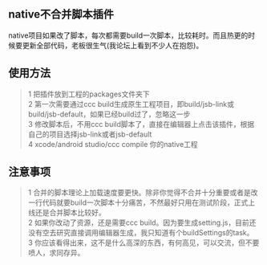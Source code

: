 ## native不合并脚本插件
native项目如果改了脚本，每次都需要build一次脚本，比较耗时。而且热更的时候要更新全部代码，老板很生气(我论坛上看到不少人在抱怨)。
## 使用方法
> 1 把插件放到工程的packages文件夹下  
> 2 第一次需要通过ccc build生成原生工程项目，即build/jsb-link或build/jsb-default，如果已经build过了，忽略这一步  
> 3 修改脚本后，不用ccc build脚本了，直接在编辑器上点击该插件，根据自己的项目选择jsb-link或者jsb-default  
> 4 xcode/android studio/ccc compile 你的native工程  

## 注意事项
> 1 合并的脚本理论上加载速度要更快。除非你觉得不合并十分重要或者是改一行代码就要build一次脚本十分痛苦，不然最好只用在测试阶段，正式上线还是合并脚本比较好。  
> 2 如果你改动了资源，还是需要ccc build。因为要生成setting.js，目前还没有空去研究直接调用编辑器生成，我只知道有个buildSettings的task。  
> 3 你应该看得出来，这不是什么高深的东西，有何高见，可以交流，但不要喷人，求同存异。  